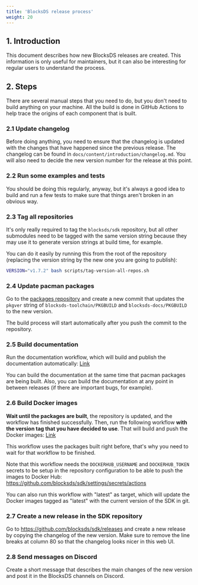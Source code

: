 ```yaml
---
title: 'BlocksDS release process'
weight: 20
---
```


## 1. Introduction

This document describes how new BlocksDS releases are created. This information
is only useful for maintainers, but it can also be interesting for regular users
to understand the process.

## 2. Steps

There are several manual steps that you need to do, but you don't need to build
anything on your machine. All the build is done in GitHub Actions to help trace
the origins of each component that is built.

### 2.1 Update changelog

Before doing anything, you need to ensure that the changelog is updated with the
changes that have happened since the previous release. The changelog can be
found in `docs/content/introduction/changelog.md`. You will also need to decide
the new version number for the release at this point.

### 2.2 Run some examples and tests

You should be doing this regularly, anyway, but it's always a good idea to build
and run a few tests to make sure that things aren't broken in an obvious way.

### 2.3 Tag all repositories

It's only really required to tag the `blocksds/sdk` repository, but all other
submodules need to be tagged with the same version string because they may use
it to generate version strings at build time, for example.

You can do it easily by running this from the root of the repository (replacing
the version string by the new one you are going to publish):

```bash
VERSION="v1.7.2" bash scripts/tag-version-all-repos.sh
```

### 2.4 Update pacman packages

Go to the [packages repository](https://github.com/blocksds/packages/) and
create a new commit that updates the `pkgver` string of
`blocksds-toolchain/PKGBUILD` and `blocksds-docs/PKGBUILD` to the new version.

The build process will start automatically after you push the commit to the
repository.

### 2.5 Build documentation

Run the documentation workflow, which will build and publish the documentation
automatically: [Link](https://github.com/blocksds/docs/actions/workflows/build.yml)

You can build the documentation at the same time that pacman packages are being
built. Also, you can build the documentation at any point in between releases
(if there are important bugs, for example).

### 2.6 Build Docker images

**Wait until the packages are built**, the repository is updated, and the
workflow has finished successfully. Then, run the following workflow **with the
version tag that you have decided to use**. That will build and push the Docker
images: [Link](https://github.com/blocksds/sdk/actions/workflows/docker.yml)

This workflow uses the packages built right before, that's why you need to wait
for that workflow to be finished.

Note that this workflow needs the `DOCKERHUB_USERNAME` and `DOCKERHUB_TOKEN`
secrets to be setup in the repository configuration to be able to push the
images to Docker Hub: https://github.com/blocksds/sdk/settings/secrets/actions

You can also run this workflow with "latest" as target, which will update the
Docker images tagged as "latest" with the current version of the SDK in git.

### 2.7 Create a new release in the SDK repository

Go to https://github.com/blocksds/sdk/releases and create a new release by
copying the changelog of the new version. Make sure to remove the line breaks at
column 80 so that the changelog looks nicer in this web UI.

### 2.8 Send messages on Discord

Create a short message that describes the main changes of the new version and
post it in the BlocksDS channels on Discord.
